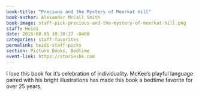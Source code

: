 ```yaml
---
book-title: "Precious and the Mystery of Meerkat Hill"
book-author: Alexander McCall Smith
book-image: staff-pick-precious-and-the-mystery-of-meerkat-hill.png
staff: Heidi
date: 2016-08-01 10:30:27 -0400
categories: staff-favorites
permalink: heidi-staff-picks
section: Picture Books, Bedtime
event-link: https://storiesbk.com
---
```

I love this book for it’s celebration of individuality. McKee’s playful language paired with his bright illustrations has made this book a bedtime favorite for over 25 years.
